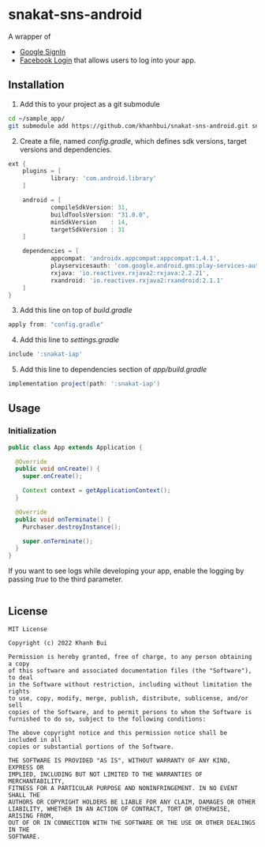 # snakat-sns-android

A wrapper of
- [Google SignIn](https://developers.google.com/identity/sign-in/android/start)
- [Facebook Login](https://developers.facebook.com/docs/facebook-login/)
that allows users to log into your app.

## Installation
1. Add this to your project as a git submodule
```sh
cd ~/sample_app/
git submodule add https://github.com/khanhbui/snakat-sns-android.git snakat-iap
```
2. Create a file, named *config.gradle*, which defines sdk versions, target versions and dependencies.
```groovy
ext {
    plugins = [
            library: 'com.android.library'
    ]

    android = [
            compileSdkVersion: 31,
            buildToolsVersion: "31.0.0",
            minSdkVersion    : 14,
            targetSdkVersion : 31
    ]

    dependencies = [
            appcompat: 'androidx.appcompat:appcompat:1.4.1',
            playservicesauth: 'com.google.android.gms:play-services-auth:20.2.0',
            rxjava: 'io.reactivex.rxjava2:rxjava:2.2.21',
            rxandroid: 'io.reactivex.rxjava2:rxandroid:2.1.1'
    ]
}
```
3. Add this line on top of *build.gradle*
```groovy
apply from: "config.gradle"
```
4. Add this line to *settings.gradle*
```groovy
include ':snakat-iap'
```
5. Add this line to dependencies section of *app/build.gradle*
```groovy
implementation project(path: ':snakat-iap')
```

## Usage

### Initialization
```java
public class App extends Application {

  @Override
  public void onCreate() {
    super.onCreate();

    Context context = getApplicationContext();
  }

  @Override
  public void onTerminate() {
    Purchaser.destroyInstance();

    super.onTerminate();
  }
}
```

If you want to see logs while developing your app, enable the logging by passing *true* to the third parameter.
```java
```

## License
```
MIT License

Copyright (c) 2022 Khanh Bui

Permission is hereby granted, free of charge, to any person obtaining a copy
of this software and associated documentation files (the "Software"), to deal
in the Software without restriction, including without limitation the rights
to use, copy, modify, merge, publish, distribute, sublicense, and/or sell
copies of the Software, and to permit persons to whom the Software is
furnished to do so, subject to the following conditions:

The above copyright notice and this permission notice shall be included in all
copies or substantial portions of the Software.

THE SOFTWARE IS PROVIDED "AS IS", WITHOUT WARRANTY OF ANY KIND, EXPRESS OR
IMPLIED, INCLUDING BUT NOT LIMITED TO THE WARRANTIES OF MERCHANTABILITY,
FITNESS FOR A PARTICULAR PURPOSE AND NONINFRINGEMENT. IN NO EVENT SHALL THE
AUTHORS OR COPYRIGHT HOLDERS BE LIABLE FOR ANY CLAIM, DAMAGES OR OTHER
LIABILITY, WHETHER IN AN ACTION OF CONTRACT, TORT OR OTHERWISE, ARISING FROM,
OUT OF OR IN CONNECTION WITH THE SOFTWARE OR THE USE OR OTHER DEALINGS IN THE
SOFTWARE.
```
